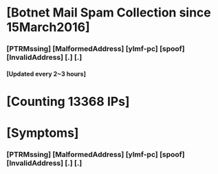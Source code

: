 # [Botnet Mail Spam Collection since 15March2016]
### [PTRMssing] [MalformedAddress] [ylmf-pc] [spoof] [InvalidAddress] [.] [.]
#### [Updated every 2~3 hours]

# [Counting 13368 IPs]

# [Symptoms] 
###   [PTRMssing] [MalformedAddress] [ylmf-pc] [spoof] [InvalidAddress] [.] [.]
